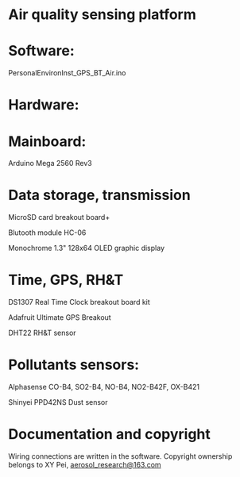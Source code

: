 # Air quality sensing platform
# Software:
PersonalEnvironInst_GPS_BT_Air.ino 

# Hardware:
# Mainboard:
Arduino Mega 2560 Rev3

# Data storage, transmission
MicroSD card breakout board+

Blutooth module HC-06

Monochrome 1.3" 128x64 OLED graphic display

# Time, GPS, RH&T
DS1307 Real Time Clock breakout board kit

Adafruit Ultimate GPS Breakout

DHT22 RH&T sensor

# Pollutants sensors:
Alphasense CO-B4, SO2-B4, NO-B4, NO2-B42F, OX-B421

Shinyei PPD42NS Dust sensor

# Documentation and copyright
Wiring connections are written in the software. Copyright ownership belongs to XY Pei, aerosol_research@163.com

